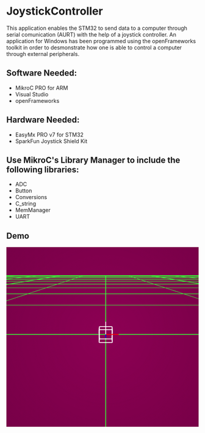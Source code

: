 # JoystickController

This application  enables the STM32 to send data to a computer through serial comunication (AURT) with the help of a joystick controller. An application for Windows has been programmed using the openFrameworks toolkit in order to desmonstrate how one is able to control a computer through external peripherals. 

## Software Needed: 
  - MikroC PRO for ARM
  - Visual Studio 
  - openFrameworks

## Hardware Needed: 
  - EasyMx PRO v7 for STM32
  - SparkFun Joystick Shield Kit
  
## Use MikroC's Library Manager to include the following libraries:
  - ADC
  - Button
  - Conversions
  - C_string
  - MemManager
  - UART

## Demo
<p align="center">
  <img width="509" height="472" src="resources/output.gif">
</p>
